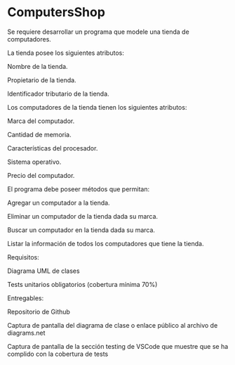 # ComputersShop

Se requiere desarrollar un programa que modele una tienda de computadores. 


La tienda posee los siguientes atributos:


Nombre de la tienda.

Propietario de la tienda.

Identificador tributario de la tienda.


Los computadores de la tienda tienen los siguientes atributos:


Marca del computador.

Cantidad de memoria.

Características del procesador.

Sistema operativo.

Precio del computador.


El programa debe poseer métodos que permitan:


Agregar un computador a la tienda.

Eliminar un computador de la tienda dada su marca.

Buscar un computador en la tienda dada su marca.

Listar la información de todos los computadores que tiene la tienda.


Requisitos:


Diagrama UML de clases

Tests unitarios obligatorios (cobertura mínima 70%)


Entregables:


Repositorio de Github

Captura de pantalla del diagrama de clase o enlace público al archivo de diagrams.net

Captura de pantalla de la sección testing de VSCode que muestre que se ha 
complido con la cobertura de tests